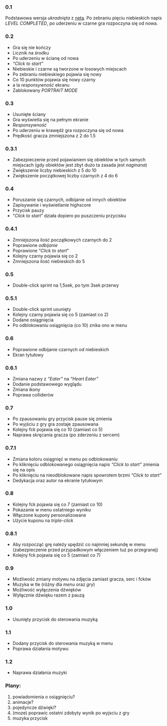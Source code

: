 ﻿### **0.1**
Podstawowa wersja *ukradnięta* z [neta](https://youtu.be/t-rdSI3-Hfk). Po zebraniu pięciu niebieskich napis *LEVEL COMPLETED*, po uderzeniu w czarne gra rozpoczyna się od nowa.

### **0.2**
- Gra się nie kończy
- Licznik na środku
- Po uderzeniu w ścianę od nowa
- *“Click to start”*
- Niebieskie i czarne są tworzone w losowych miejscach
- Po zebraniu niebieskiego pojawia się nowy
- Co 10 punktów pojawia się nowy czarny
- a la *responsywność* ekranu
- Zablokowany *PORTRAIT MODE*

### **0.3**
- Usunięte ściany
- Gra wyświetla się na pełnym ekranie
- *Responsywność*
- Po uderzeniu w krawędź gra rozpoczyna się od nowa
- Prędkość gracza zmniejszona z 2 do 1.5

### **0.3.1**
- Zabezpieczenie przed pojawianiem się obiektów w tych samych miejscach (gdy obiektów jest zbyt dużo ta zasada jest *naginana*)
- Zwiększenie liczby niebieskich z 5 do 10
- Zwiększenie początkowej liczby czarnych z 4 do 6

### **0.4**
- Poruszanie się czarnych, odbijanie od innych obiektów
- Zapisywanie i wyświetlanie highscore
- Przycisk pauzy
- “*Click to start*” działa dopiero po puszczeniu przycisku

### **0.4.1**
- Zmniejszona ilość początkowych czarnych do 2
- Poprawione *odbijanie*
- Poprawione “*Click to start*”
- Kolejny czarny pojawia się co 2
- Zmniejszona ilość niebieskich do 5

### **0.5**
- Double-click sprint na 1,5sek, po tym 3sek przerwy

### **0.5.1**
- Double-click sprint usunięty
- Kolejny czarny pojawia się co 5 (zamiast co 2)
- Dodane osiągnięcia
- Po odblokowaniu osiągnięcia (co 10) znika ono w menu

### **0.6**
- Poprawione odbijanie czarnych od niebieskich
- Ekran tytułowy

### **0.6.1**
- Zmiana nazwy z *“Eater”* na *“Heart Eater”*
- Dodanie podstawowego wyglądu
- Zmiana ikony
- Poprawa colliderów

### **0.7**
- Po zpausowaniu gry przycisk pause się zmienia
- Po wyjściu z gry gra zostaje zpausowana
- Kolejny fck pojawia się co 10 (zamiast co 5)
- Naprawa skręcania gracza (po zderzeniu z sercem)

### **0.7.1**
- Zmiana koloru osiągnięć w menu po odblokowaniu
- Po kliknięciu odblokowanego osiągnięcia napis *“Click to start”* zmienia się na opis
- Po kliknięciu na nieodblokowane napis spowrotem brzmi *“Click to start”*
- Dedykacja oraz autor na ekranie tytułowym

### **0.8**
- Kolejny fck pojawia się co 7 (zamiast co 10)
- Pokazanie w menu ostatniego wyniku
- Włączone kupony personalizowane
- Użycie kuponu na *triple-click*

### **0.8.1**
- Aby rozpocząć grę należy spędzić co najmniej sekundę w menu (zabezpieczenie przed przypadkowym włączeniem tuż po przegranej)
- Kolejny fck pojawia się co 5 (zamiast co 7)

### **0.9**
- Możliwość zmiany motywu na zdjęcia zamiast gracza, serc i fcków
- Muzyka w tle (różny dla *menu* oraz *gry*)
- Możliwość wyłączenia dźwięków
- Wyłącznie dźwięku razem z pauzą

### **1.0**
- Usunięty przycisk do sterowania muzyką

### **1.1**
- Dodany przycisk do sterowania muzyką w menu
- Poprawa działania motywu

### **1.2**
- Naprawa działania muzyki
### **Plany:**
1. powiadomienia o osiągnięciu?
1. animacje?
1. pojedyncze dźwięki?
1. (moze) poprawic ostatni zdobyty wynik po wyjsciu z gry
1. muzyka przycisk
